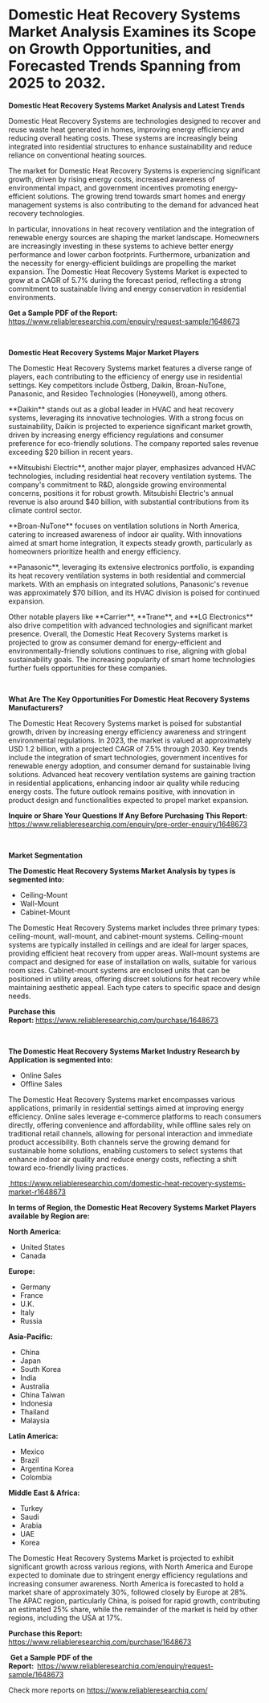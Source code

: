 <p><h1>Domestic Heat Recovery Systems Market Analysis Examines its Scope on Growth Opportunities, and Forecasted Trends Spanning from 2025 to 2032.</h1></p><p><strong>Domestic Heat Recovery Systems Market Analysis and Latest Trends</strong></p>
<p><p>Domestic Heat Recovery Systems are technologies designed to recover and reuse waste heat generated in homes, improving energy efficiency and reducing overall heating costs. These systems are increasingly being integrated into residential structures to enhance sustainability and reduce reliance on conventional heating sources. </p><p>The market for Domestic Heat Recovery Systems is experiencing significant growth, driven by rising energy costs, increased awareness of environmental impact, and government incentives promoting energy-efficient solutions. The growing trend towards smart homes and energy management systems is also contributing to the demand for advanced heat recovery technologies. </p><p>In particular, innovations in heat recovery ventilation and the integration of renewable energy sources are shaping the market landscape. Homeowners are increasingly investing in these systems to achieve better energy performance and lower carbon footprints. Furthermore, urbanization and the necessity for energy-efficient buildings are propelling the market expansion. The Domestic Heat Recovery Systems Market is expected to grow at a CAGR of 5.7% during the forecast period, reflecting a strong commitment to sustainable living and energy conservation in residential environments.</p></p>
<p><strong>Get a Sample PDF of the Report:&nbsp;</strong> <a href="https://www.reliableresearchiq.com/enquiry/request-sample/1648673?utm_campaign=1900&utm_medium=2&utm_source=Github&utm_content=ia&utm_term=18022025&utm_id=domestic-heat-recovery-systems">https://www.reliableresearchiq.com/enquiry/request-sample/1648673</a></p>
<p>&nbsp;</p>
<p><strong>Domestic Heat Recovery Systems Major Market Players</strong></p>
<p><p>The Domestic Heat Recovery Systems market features a diverse range of players, each contributing to the efficiency of energy use in residential settings. Key competitors include Östberg, Daikin, Broan-NuTone, Panasonic, and Resideo Technologies (Honeywell), among others.</p><p>**Daikin** stands out as a global leader in HVAC and heat recovery systems, leveraging its innovative technologies. With a strong focus on sustainability, Daikin is projected to experience significant market growth, driven by increasing energy efficiency regulations and consumer preference for eco-friendly solutions. The company reported sales revenue exceeding $20 billion in recent years.</p><p>**Mitsubishi Electric**, another major player, emphasizes advanced HVAC technologies, including residential heat recovery ventilation systems. The company's commitment to R&D, alongside growing environmental concerns, positions it for robust growth. Mitsubishi Electric's annual revenue is also around $40 billion, with substantial contributions from its climate control sector.</p><p>**Broan-NuTone** focuses on ventilation solutions in North America, catering to increased awareness of indoor air quality. With innovations aimed at smart home integration, it expects steady growth, particularly as homeowners prioritize health and energy efficiency.</p><p>**Panasonic**, leveraging its extensive electronics portfolio, is expanding its heat recovery ventilation systems in both residential and commercial markets. With an emphasis on integrated solutions, Panasonic's revenue was approximately $70 billion, and its HVAC division is poised for continued expansion.</p><p>Other notable players like **Carrier**, **Trane**, and **LG Electronics** also drive competition with advanced technologies and significant market presence. Overall, the Domestic Heat Recovery Systems market is projected to grow as consumer demand for energy-efficient and environmentally-friendly solutions continues to rise, aligning with global sustainability goals. The increasing popularity of smart home technologies further fuels opportunities for these companies.</p></p>
<p>&nbsp;</p>
<p><strong>What Are The Key Opportunities For Domestic Heat Recovery Systems Manufacturers?</strong></p>
<p><p>The Domestic Heat Recovery Systems market is poised for substantial growth, driven by increasing energy efficiency awareness and stringent environmental regulations. In 2023, the market is valued at approximately USD 1.2 billion, with a projected CAGR of 7.5% through 2030. Key trends include the integration of smart technologies, government incentives for renewable energy adoption, and consumer demand for sustainable living solutions. Advanced heat recovery ventilation systems are gaining traction in residential applications, enhancing indoor air quality while reducing energy costs. The future outlook remains positive, with innovation in product design and functionalities expected to propel market expansion.</p></p>
<p><strong>Inquire or Share Your Questions If Any Before Purchasing This Report:</strong> <a href="https://www.reliableresearchiq.com/enquiry/pre-order-enquiry/1648673?utm_campaign=1900&utm_medium=2&utm_source=Github&utm_content=ia&utm_term=18022025&utm_id=domestic-heat-recovery-systems">https://www.reliableresearchiq.com/enquiry/pre-order-enquiry/1648673</a></p>
<p>&nbsp;</p>
<p><strong>Market Segmentation</strong></p>
<p><strong>The Domestic Heat Recovery Systems Market Analysis by types is segmented into:</strong></p>
<p><ul><li>Ceiling-Mount</li><li>Wall-Mount</li><li>Cabinet-Mount</li></ul></p>
<p><p>The Domestic Heat Recovery Systems market includes three primary types: ceiling-mount, wall-mount, and cabinet-mount systems. Ceiling-mount systems are typically installed in ceilings and are ideal for larger spaces, providing efficient heat recovery from upper areas. Wall-mount systems are compact and designed for ease of installation on walls, suitable for various room sizes. Cabinet-mount systems are enclosed units that can be positioned in utility areas, offering discreet solutions for heat recovery while maintaining aesthetic appeal. Each type caters to specific space and design needs.</p></p>
<p><strong>Purchase this Report:&nbsp;</strong><a href="https://www.reliableresearchiq.com/purchase/1648673?utm_campaign=1900&utm_medium=2&utm_source=Github&utm_content=ia&utm_term=18022025&utm_id=domestic-heat-recovery-systems">https://www.reliableresearchiq.com/purchase/1648673</a></p>
<p>&nbsp;</p>
<p><strong>The Domestic Heat Recovery Systems Market Industry Research by Application is segmented into:</strong></p>
<p><ul><li>Online Sales</li><li>Offline Sales</li></ul></p>
<p><p>The Domestic Heat Recovery Systems market encompasses various applications, primarily in residential settings aimed at improving energy efficiency. Online sales leverage e-commerce platforms to reach consumers directly, offering convenience and affordability, while offline sales rely on traditional retail channels, allowing for personal interaction and immediate product accessibility. Both channels serve the growing demand for sustainable home solutions, enabling customers to select systems that enhance indoor air quality and reduce energy costs, reflecting a shift toward eco-friendly living practices.</p></p>
<p><a href="https://www.reliableresearchiq.com/domestic-heat-recovery-systems-market-r1648673?utm_campaign=1900&utm_medium=2&utm_source=Github&utm_content=ia&utm_term=18022025&utm_id=domestic-heat-recovery-systems">&nbsp;https://www.reliableresearchiq.com/domestic-heat-recovery-systems-market-r1648673</a></p>
<p><strong>In terms of Region, the Domestic Heat Recovery Systems Market Players available by Region are:</strong></p>
<p>
    <p> <strong> North America: </strong>
        <ul>
            <li>United States</li>
            <li>Canada</li>
        </ul>
        </p> 
    <p> <strong> Europe: </strong>
        <ul>
            <li>Germany</li>
            <li>France</li>
            <li>U.K.</li>
            <li>Italy</li>
            <li>Russia</li>
        </ul>
        </p> 
    <p> <strong> Asia-Pacific: </strong>
        <ul>
            <li>China</li>
            <li>Japan</li>
            <li>South Korea</li>
            <li>India</li>
            <li>Australia</li>
            <li>China Taiwan</li>
            <li>Indonesia</li>
            <li>Thailand</li>
            <li>Malaysia</li>
        </ul>
        </p> 
    <p> <strong> Latin America: </strong>
        <ul>
            <li>Mexico</li>
            <li>Brazil</li>
            <li>Argentina Korea</li>
            <li>Colombia</li>
        </ul>
        </p> 
    <p> <strong> Middle East & Africa: </strong>
        <ul>
            <li>Turkey</li>
            <li>Saudi</li>
            <li>Arabia</li>
            <li>UAE</li>
            <li>Korea</li>
        </ul>
    </p>
    </p>
<p><p>The Domestic Heat Recovery Systems Market is projected to exhibit significant growth across various regions, with North America and Europe expected to dominate due to stringent energy efficiency regulations and increasing consumer awareness. North America is forecasted to hold a market share of approximately 30%, followed closely by Europe at 28%. The APAC region, particularly China, is poised for rapid growth, contributing an estimated 25% share, while the remainder of the market is held by other regions, including the USA at 17%.</p></p>
<p><strong>Purchase this Report: </strong><a href="https://www.reliableresearchiq.com/purchase/1648673?utm_campaign=1900&utm_medium=2&utm_source=Github&utm_content=ia&utm_term=18022025&utm_id=domestic-heat-recovery-systems">https://www.reliableresearchiq.com/purchase/1648673</a></p>
<p>&nbsp;<strong>Get a Sample PDF of the Report:&nbsp;&nbsp;</strong><a href="https://www.reliableresearchiq.com/enquiry/request-sample/1648673?utm_campaign=1900&utm_medium=2&utm_source=Github&utm_content=ia&utm_term=18022025&utm_id=domestic-heat-recovery-systems">https://www.reliableresearchiq.com/enquiry/request-sample/1648673</a></p>
<p><strong></strong></p>
<p>Check more reports on <a href="https://www.reliableresearchiq.com/?utm_campaign=1900&utm_medium=2&utm_source=Github&utm_content=ia&utm_term=18022025&utm_id=domestic-heat-recovery-systems">https://www.reliableresearchiq.com/</a></p>